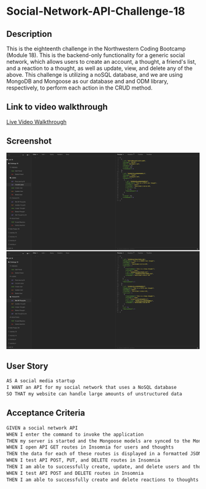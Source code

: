 # Social-Network-API-Challenge-18

## Description

This is the eighteenth challenge in the Northwestern Coding Bootcamp (Module 18). This is the backend-only functionality for a generic social network, which allows users to create an account, a thought, a friend's list, and a reaction to a thought, as well as update, view, and delete any of the above. This challenge is utilizing a noSQL database, and we are using MongoDB and Mongoose as our database and and ODM library, respectively, to perform each action in the CRUD method.

## Link to video walkthrough

[Live Video Walkthrough](https://drive.google.com/file/d/11Ea4iJIf2UlDjd-KN_YRIdoKf-zKkChy/view)

## Screenshot

![Webpage Screenshot](./assets/Screen%20Shot%202022-10-25%20at%209.47.29%20PM.png)
![Webpage Screenshot](./assets/Screen%20Shot%202022-10-25%20at%209.47.40%20PM.png)

## User Story

```md
AS A social media startup
I WANT an API for my social network that uses a NoSQL database
SO THAT my website can handle large amounts of unstructured data
```

## Acceptance Criteria

```md
GIVEN a social network API
WHEN I enter the command to invoke the application
THEN my server is started and the Mongoose models are synced to the MongoDB database
WHEN I open API GET routes in Insomnia for users and thoughts
THEN the data for each of these routes is displayed in a formatted JSON
WHEN I test API POST, PUT, and DELETE routes in Insomnia
THEN I am able to successfully create, update, and delete users and thoughts in my database
WHEN I test API POST and DELETE routes in Insomnia
THEN I am able to successfully create and delete reactions to thoughts and add and remove friends to a user’s friend list
```